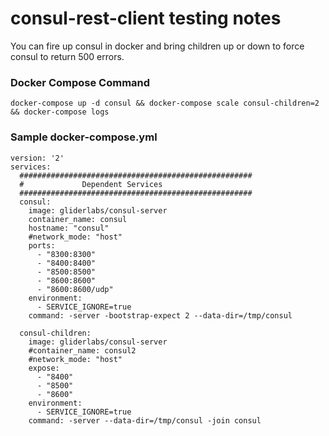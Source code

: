 consul-rest-client testing notes
==================

You can fire up consul in docker and bring children up or down to force consul to return 500 errors.

### Docker Compose Command 
``` 
docker-compose up -d consul && docker-compose scale consul-children=2 && docker-compose logs
```

### Sample docker-compose.yml 
```
version: '2'
services:
  ####################################################
  #             Dependent Services
  ####################################################
  consul:
    image: gliderlabs/consul-server
    container_name: consul
    hostname: "consul"
    #network_mode: "host"
    ports:
      - "8300:8300"
      - "8400:8400"
      - "8500:8500"
      - "8600:8600"
      - "8600:8600/udp"
    environment:
      - SERVICE_IGNORE=true
    command: -server -bootstrap-expect 2 --data-dir=/tmp/consul

  consul-children:
    image: gliderlabs/consul-server
    #container_name: consul2
    #network_mode: "host"
    expose:
      - "8400"
      - "8500"
      - "8600"
    environment:
      - SERVICE_IGNORE=true
    command: -server --data-dir=/tmp/consul -join consul
```
